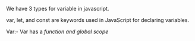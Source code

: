 We have 3 types for variable in javascript.

var, let, and const are keywords used in JavaScript for declaring variables.


Var:- Var has a *function and global scope* 